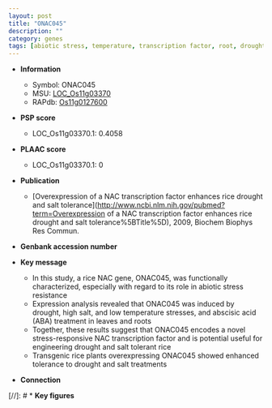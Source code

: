 ```yaml
---
layout: post
title: "ONAC045"
description: ""
category: genes
tags: [abiotic stress, temperature, transcription factor, root, drought, salt]
---
```


* **Information**  
    + Symbol: ONAC045  
    + MSU: [LOC_Os11g03370](http://rice.plantbiology.msu.edu/cgi-bin/ORF_infopage.cgi?orf=LOC_Os11g03370)  
    + RAPdb: [Os11g0127600](http://rapdb.dna.affrc.go.jp/viewer/gbrowse_details/irgsp1?name=Os11g0127600)  

* **PSP score**  
    + LOC_Os11g03370.1: 0.4058 

* **PLAAC score**  
    + LOC_Os11g03370.1: 0 

* **Publication**  
    + [Overexpression of a NAC transcription factor enhances rice drought and salt tolerance](http://www.ncbi.nlm.nih.gov/pubmed?term=Overexpression of a NAC transcription factor enhances rice drought and salt tolerance%5BTitle%5D), 2009, Biochem Biophys Res Commun.

* **Genbank accession number**  

* **Key message**  
    + In this study, a rice NAC gene, ONAC045, was functionally characterized, especially with regard to its role in abiotic stress resistance
    + Expression analysis revealed that ONAC045 was induced by drought, high salt, and low temperature stresses, and abscisic acid (ABA) treatment in leaves and roots
    + Together, these results suggest that ONAC045 encodes a novel stress-responsive NAC transcription factor and is potential useful for engineering drought and salt tolerant rice
    + Transgenic rice plants overexpressing ONAC045 showed enhanced tolerance to drought and salt treatments

* **Connection**  

[//]: # * **Key figures**  


